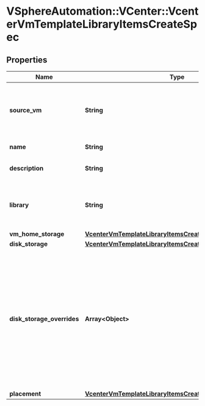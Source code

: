 # VSphereAutomation::VCenter::VcenterVmTemplateLibraryItemsCreateSpec

## Properties
Name | Type | Description | Notes
------------ | ------------- | ------------- | -------------
**source_vm** | **String** | Identifier of the source virtual machine to create the library item from. | [optional] 
**name** | **String** | Name of the library item. | [optional] 
**description** | **String** | Description of the library item. | [optional] 
**library** | **String** | Identifier of the library in which the new library item should be created. | [optional] 
**vm_home_storage** | [**VcenterVmTemplateLibraryItemsCreateSpecVmHomeStorage**](VcenterVmTemplateLibraryItemsCreateSpecVmHomeStorage.md) |  | [optional] 
**disk_storage** | [**VcenterVmTemplateLibraryItemsCreateSpecDiskStorage**](VcenterVmTemplateLibraryItemsCreateSpecDiskStorage.md) |  | [optional] 
**disk_storage_overrides** | **Array&lt;Object&gt;** | Storage specification for individual disks in the virtual machine template. This is specified as a mapping between disk identifiers in the source virtual machine and their respective storage specifications. | [optional] 
**placement** | [**VcenterVmTemplateLibraryItemsCreatePlacementSpec**](VcenterVmTemplateLibraryItemsCreatePlacementSpec.md) |  | [optional] 


